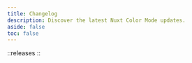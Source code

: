 ```yaml
---
title: Changelog
description: Discover the latest Nuxt Color Mode updates.
aside: false
toc: false
---
```


::releases
::
